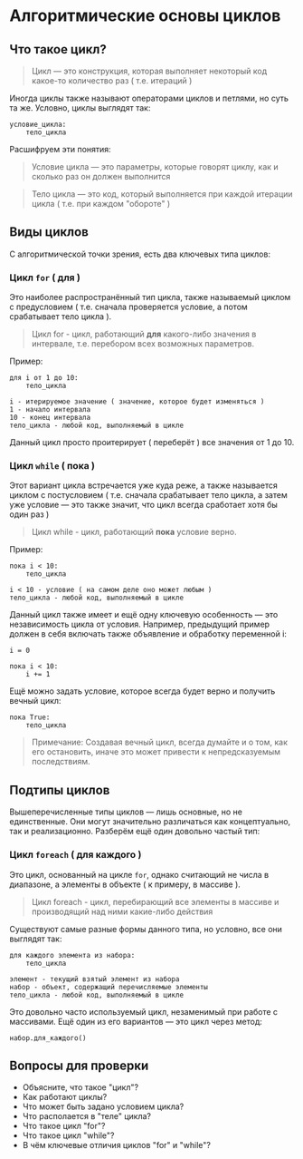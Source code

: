 # Алгоритмические основы циклов


## Что такое цикл?

> Цикл — это конструкция, которая выполняет некоторый код какое-то количество раз ( т.е. итераций )

Иногда циклы также называют операторами циклов и петлями, но суть та же. Условно, циклы выглядят так:

```text
условие_цикла:
	тело_цикла
```

Расшифруем эти понятия:

> Условие цикла — это параметры, которые говорят циклу, как и сколько раз он должен выполнится

> Тело цикла — это код, который выполняется при каждой итерации цикла ( т.е. при каждом "обороте" )


## Виды циклов


С алгоритмической точки зрения, есть два ключевых типа циклов:

### Цикл `for` ( для )

Это наиболее распространённый тип цикла, также называемый циклом с предусловием ( т.е. сначала проверяется условие, а потом срабатывает тело цикла ).

> Цикл for - цикл, работающий **для** какого-либо значения в интервале, т.е. перебором всех возможных параметров.

Пример:

```text
для i от 1 до 10:
	тело_цикла

i - итерируемое значение ( значение, которое будет изменяться )
1 - начало интервала
10 - конец интервала
тело_цикла - любой код, выполняемый в цикле
```

Данный цикл просто проитерирует ( переберёт ) все значения от 1 до 10.


### Цикл `while` ( пока )

Этот вариант цикла встречается уже куда реже, а также называется циклом с постусловием ( т.е. сначала срабатывает тело цикла, а затем уже условие — это также значит, что цикл всегда сработает хотя бы один раз )

> Цикл while - цикл, работающий **пока** условие верно.

Пример:

```text
пока i < 10:
	тело_цикла

i < 10 - условие ( на самом деле оно может любым )
тело_цикла - любой код, выполняемый в цикле
```

Данный цикл также имеет и ещё одну ключевую особенность — это независимость цикла от условия. Например, предыдущий пример должен в себя включать также объявление и обработку переменной i:

```text
i = 0

пока i < 10:
	i += 1
```

Ещё можно задать условие, которое всегда будет верно и получить вечный цикл:

```text
пока True:
	тело_цикла
```

> Примечание: Создавая вечный цикл, всегда думайте и о том, как его остановить, иначе это может привести к непредсказуемым последствиям.


## Подтипы циклов

Вышеперечисленные типы циклов — лишь основные, но не единственные. Они могут значительно различаться как концептуально, так и реализационно. Разберём ещё один довольно частый тип:

### Цикл `foreach` ( для каждого )

Это цикл, основанный на цикле `for`, однако считающий не числа в диапазоне, а элементы в объекте ( к примеру, в массиве ).

> Цикл foreach - цикл, перебирающий все элементы в массиве и производящий над ними какие-либо действия

Существуют самые разные формы данного типа, но условно, все они выглядят так: 

```text
для каждого элемента из набора:
	тело_цикла

элемент - текущий взятый элемент из набора
набор - объект, содержащий перечисляемые элементы
тело_цикла - любой код, выполняемый в цикле
```

Это довольно часто используемый цикл, незаменимый при работе с массивами. Ещё один из его вариантов — это цикл через метод:

```text
набор.для_каждого()
```


## Вопросы для проверки

- Объясните, что такое "цикл"?
- Как работают циклы?
- Что может быть задано условием цикла?
- Что располается в "теле" цикла? 
- Что такое цикл "for"?
- Что такое цикл "while"?
- В чём ключевые отличия циклов "for" и "while"?
